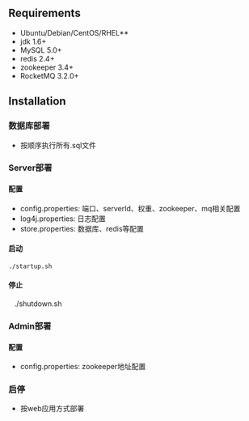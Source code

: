 ## Requirements

- Ubuntu/Debian/CentOS/RHEL**
- jdk 1.6+
- MySQL 5.0+
- redis 2.4+
- zookeeper 3.4+
- RocketMQ 3.2.0+

## Installation

### 数据库部署
- 按顺序执行所有.sql文件

### Server部署
#### 配置
- config.properties: 端口、serverId、权重、zookeeper、mq相关配置
- log4j.properties: 日志配置
- store.properties: 数据库、redis等配置

#### 启动

    ./startup.sh

#### 停止

    ./shutdown.sh

### Admin部署
#### 配置
- config.properties: zookeeper地址配置

### 启停
- 按web应用方式部署
